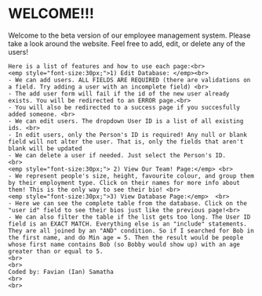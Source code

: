 











<h1>WELCOME!!!</h1>
<p>Welcome to the beta version of our employee management system. Please take a look around the website.
    Feel free to add, edit, or delete any of the users!<br>

    Here is a list of features and how to use each page:<br>
    <emp style="font-size:30px;">1) Edit Database: </emp><br>
    - We can add users. ALL FIELDS ARE REQUIRED (there are validations on a field. Try adding a user with an incomplete field) <br>
    - The add user form will fail if the id of the new user already exists. You will be redirected to an ERROR page.<br>
    - You will also be redirected to a success page if you succesfully added someone. <br>
    - We can edit users. The dropdown User ID is a list of all existing ids. <br>
    - In edit users, only the Person's ID is required! Any null or blank field will not alter the user. That is, only the fields that aren't blank will be updated
    - We can delete a user if needed. Just select the Person's ID.
    <br>
    <emp style="font-size:30px;"> 2) View Our Team! Page:</emp> <br>
    - We represent people's size, height, favourite colour, and group them by their employment type. Click on their names for more info about them! This is the only way to see their bio! <br>
    <emp style="font-size:30px;">3) View Database Page:</emp>  <br>
    - Here we can see the complete table from the database. Click on the "user id" field to see their bios just like the previous page!<br>
    - We can also filter the table if the list gets too long. The User ID field is an EXACT MATCH. Everything else is an "include" statements.
    They are all joined by an "AND" condition. So if I searched for Bob in the first name, and do Min age = 5. Then the result would be people
    whose first name contains Bob (so Bobby would show up) with an age greater than or equal to 5. 
    <br>
    <br>
    Coded by: Favian (Ian) Samatha
    <br>
    <br>







<!-- # node-js-getting-started

A barebones Node.js app using [Express 4](http://expressjs.com/).

This application supports the [Getting Started on Heroku with Node.js](https://devcenter.heroku.com/articles/getting-started-with-nodejs) article - check it out.

## Running Locally

Make sure you have [Node.js](http://nodejs.org/) and the [Heroku CLI](https://cli.heroku.com/) installed.

```sh
$ git clone https://github.com/heroku/node-js-getting-started.git # or clone your own fork
$ cd node-js-getting-started
$ npm install
$ npm start
```

Your app should now be running on [localhost:5000](http://localhost:5000/).

## Deploying to Heroku

```
$ heroku create
$ git push heroku master
$ heroku open
```
or

[![Deploy to Heroku](https://www.herokucdn.com/deploy/button.png)](https://heroku.com/deploy)

## Documentation

For more information about using Node.js on Heroku, see these Dev Center articles:

- [Getting Started on Heroku with Node.js](https://devcenter.heroku.com/articles/getting-started-with-nodejs)
- [Heroku Node.js Support](https://devcenter.heroku.com/articles/nodejs-support)
- [Node.js on Heroku](https://devcenter.heroku.com/categories/nodejs)
- [Best Practices for Node.js Development](https://devcenter.heroku.com/articles/node-best-practices)
- [Using WebSockets on Heroku with Node.js](https://devcenter.heroku.com/articles/node-websockets) -->
